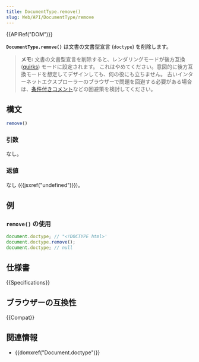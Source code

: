 ```yaml
---
title: DocumentType.remove()
slug: Web/API/DocumentType/remove
---
```


{{APIRef("DOM")}}

**`DocumentType.remove()`** は文書の文書型宣言 (`doctype`) を削除します。

> **メモ:** 文書の文書型宣言を削除すると、レンダリングモードが後方互換 ([quirks](/ja/docs/Web/HTML/Quirks_Mode_and_Standards_Mode)) モードに設定されます。
> これはやめてください。意図的に後方互換モードを想定してデザインしても、何の役にも立ちません。
> 古いインターネットエクスプローラーのブラウザーで問題を回避する必要がある場合は、[条件付きコメント](/ja/docs/Learn/Tools_and_testing/Cross_browser_testing/HTML_and_CSS#ie_conditional_comments)などの回避策を検討してください。

## 構文

```js
remove()
```

### 引数

なし。

### 返値

なし ({{jsxref("undefined")}})。

## 例

### `remove()` の使用

```js
document.doctype; // "<!DOCTYPE html>'
document.doctype.remove();
document.doctype; // null
```

## 仕様書

{{Specifications}}

## ブラウザーの互換性

{{Compat}}

## 関連情報

- {{domxref("Document.doctype")}}
